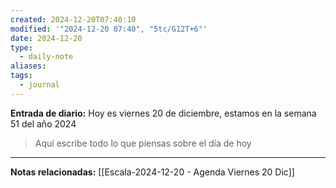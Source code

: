 ```yaml
---
created: 2024-12-20T07:40:10
modified: '"2024-12-20 07:40", "5tc/G12T+6"'
date: 2024-12-20
type:
  - daily-note
aliases: 
tags:
  - journal
---
```

**Entrada de diario:** 
Hoy es viernes 20 de diciembre, estamos en la semana 51 del año 2024

> Aquí escribe todo lo que piensas sobre el día de hoy



----
**Notas relacionadas:**
[[Escala-2024-12-20 - Agenda Viernes 20 Dic]]